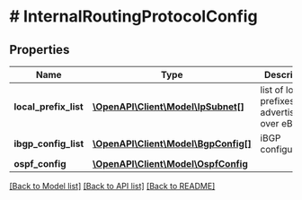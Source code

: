 # # InternalRoutingProtocolConfig

## Properties

Name | Type | Description | Notes
------------ | ------------- | ------------- | -------------
**local_prefix_list** | [**\OpenAPI\Client\Model\IpSubnet[]**](IpSubnet.md) | list of local prefixes to be advertised over eBGP | [optional]
**ibgp_config_list** | [**\OpenAPI\Client\Model\BgpConfig[]**](BgpConfig.md) | iBGP configuration. | [optional]
**ospf_config** | [**\OpenAPI\Client\Model\OspfConfig**](OspfConfig.md) |  | [optional]

[[Back to Model list]](../../README.md#models) [[Back to API list]](../../README.md#endpoints) [[Back to README]](../../README.md)
